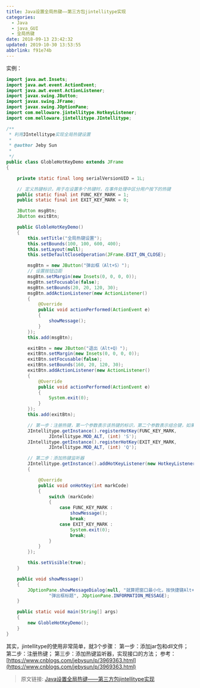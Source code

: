 ```yaml
---
title: Java设置全局热键——第三方包jintellitype实现
categories: 
  - Java
  - java_GUI
  - 全局热键
date: 2018-09-13 23:42:32
updated: 2019-10-30 13:53:55
abbrlink: f91e74b
---
```


<!--more-->
<script src="https://cdn.bootcss.com/jquery/3.4.0/jquery.slim.min.js"></script>
<script>$(document).ready(function () {$(".post-body > ul:nth-child(1)").hide();});</script>

<!--end-->
实例：
```java
import java.awt.Insets;
import java.awt.event.ActionEvent;
import java.awt.event.ActionListener;
import javax.swing.JButton;
import javax.swing.JFrame;
import javax.swing.JOptionPane;
import com.melloware.jintellitype.HotkeyListener;
import com.melloware.jintellitype.JIntellitype;

/**
 * 利用JIntellitype实现全局热键设置
 * 
 * @author Jeby Sun
 *
 */
public class GlobleHotKeyDemo extends JFrame
{

	private static final long serialVersionUID = 1L;

	// 定义热键标识，用于在设置多个热键时，在事件处理中区分用户按下的热键
	public static final int FUNC_KEY_MARK = 1;
	public static final int EXIT_KEY_MARK = 0;

	JButton msgBtn;
	JButton exitBtn;

	public GlobleHotKeyDemo()
	{
		this.setTitle("全局热键设置");
		this.setBounds(100, 100, 600, 400);
		this.setLayout(null);
		this.setDefaultCloseOperation(JFrame.EXIT_ON_CLOSE);

		msgBtn = new JButton("弹出框（Alt+S）");
		// 设置按钮边距
		msgBtn.setMargin(new Insets(0, 0, 0, 0));
		msgBtn.setFocusable(false);
		msgBtn.setBounds(20, 20, 120, 30);
		msgBtn.addActionListener(new ActionListener()
		{
			@Override
			public void actionPerformed(ActionEvent e)
			{
				showMessage();
			}
		});
		this.add(msgBtn);

		exitBtn = new JButton("退出（Alt+Q）");
		exitBtn.setMargin(new Insets(0, 0, 0, 0));
		exitBtn.setFocusable(false);
		exitBtn.setBounds(160, 20, 120, 30);
		exitBtn.addActionListener(new ActionListener()
		{
			@Override
			public void actionPerformed(ActionEvent e)
			{
				System.exit(0);
			}
		});
		this.add(exitBtn);

		// 第一步：注册热键，第一个参数表示该热键的标识，第二个参数表示组合键，如果没有则为0，第三个参数为定义的主要热键
		JIntellitype.getInstance().registerHotKey(FUNC_KEY_MARK,
				JIntellitype.MOD_ALT, (int) 'S');
		JIntellitype.getInstance().registerHotKey(EXIT_KEY_MARK,
				JIntellitype.MOD_ALT, (int) 'Q');

		// 第二步：添加热键监听器
		JIntellitype.getInstance().addHotKeyListener(new HotkeyListener()
		{

			@Override
			public void onHotKey(int markCode)
			{
				switch (markCode)
				{
					case FUNC_KEY_MARK :
						showMessage();
						break;
					case EXIT_KEY_MARK :
						System.exit(0);
						break;
				}
			}
		});

		this.setVisible(true);
	}

	public void showMessage()
	{
		JOptionPane.showMessageDialog(null, "就算把窗口最小化，按快捷键Alt+S也可以弹出提示框哦！",
				"弹出框标题", JOptionPane.INFORMATION_MESSAGE);
	}

	public static void main(String[] args)
	{
		new GlobleHotKeyDemo();
	}
}
```
其实，jintellitype的使用非常简单，就3个步骤：
第一步：添加jar包和dll文件；
第二步：注册热键；
第三步：添加热键监听器，实现接口的方法；
参考：[https://www.cnblogs.com/jebysun/p/3969363.html](https://www.cnblogs.com/jebysun/p/3969363.html)

>原文链接: [Java设置全局热键——第三方包jintellitype实现](https://lanlan2017.github.io/blog/f91e74b/)
